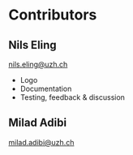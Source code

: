 # Contributors

## Nils Eling

[nils.eling@uzh.ch](mailto:nils.eling@uzh.ch)

- Logo
- Documentation
- Testing, feedback & discussion


## Milad Adibi

[milad.adibi@uzh.ch](mailto:milad.adibi@uzh.ch)
